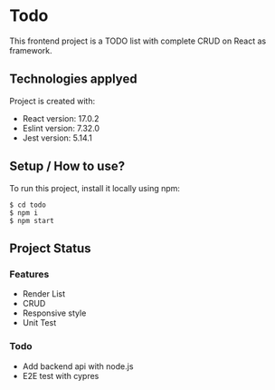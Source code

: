 
# Todo

This frontend project is a TODO list with complete CRUD on React as framework.
	
## Technologies applyed
Project is created with:
* React version: 17.0.2
* Eslint version: 7.32.0
* Jest version: 5.14.1
	
## Setup / How to use?
To run this project, install it locally using npm:

```
$ cd todo
$ npm i
$ npm start
```

## Project Status
### Features
* Render List
* CRUD
* Responsive style
* Unit Test

### Todo
* Add backend api with node.js
* E2E test with cypres
